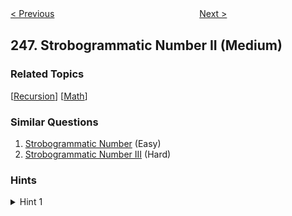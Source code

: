 <!--|This file generated by command(leetcode description); DO NOT EDIT.    |-->
<!--+----------------------------------------------------------------------+-->
<!--|@author    Openset <openset.wang@gmail.com>                           |-->
<!--|@link      https://github.com/openset                                 |-->
<!--|@home      https://github.com/openset/leetcode                        |-->
<!--+----------------------------------------------------------------------+-->

[< Previous](https://github.com/openset/leetcode/tree/master/problems/strobogrammatic-number "Strobogrammatic Number")
　　　　　　　　　　　　　　　　
[Next >](https://github.com/openset/leetcode/tree/master/problems/strobogrammatic-number-iii "Strobogrammatic Number III")

## 247. Strobogrammatic Number II (Medium)



### Related Topics
  [[Recursion](https://github.com/openset/leetcode/tree/master/tag/recursion/README.md)]
  [[Math](https://github.com/openset/leetcode/tree/master/tag/math/README.md)]

### Similar Questions
  1. [Strobogrammatic Number](https://github.com/openset/leetcode/tree/master/problems/strobogrammatic-number) (Easy)
  1. [Strobogrammatic Number III](https://github.com/openset/leetcode/tree/master/problems/strobogrammatic-number-iii) (Hard)

### Hints
<details>
<summary>Hint 1</summary>
Try to use recursion and notice that it should recurse with <i>n</i> - 2 instead of <i>n</i> - 1.
</details>
